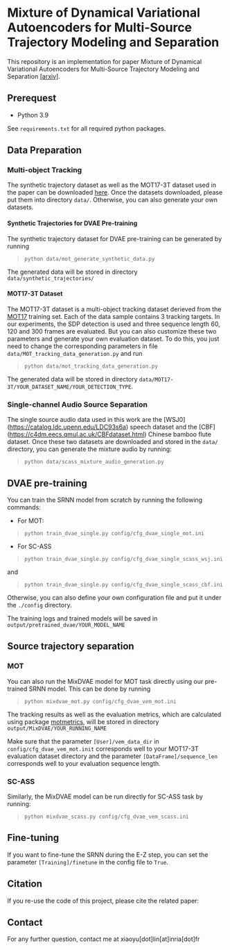 # Mixture of Dynamical Variational Autoencoders for Multi-Source Trajectory Modeling and Separation
This repository is an implementation for paper Mixture of Dynamical Variational Autoencoders for Multi-Source Trajectory Modeling and Separation [[arxiv]](https://openreview.net/forum?id=sbkZKBVC31).
## Prerequest
- Python 3.9
  
See `requirements.txt` for all required python packages.
## Data Preparation
### Multi-object Tracking
The synthetic trajectory dataset as well as the MOT17-3T dataset used in the paper can be downloaded [here](https://zenodo.org/record/6223302#.YhTZiBso85l). Once the datasets downloaded, please put them into directory `data/`. Otherwise, you can also generate your own datasets.
#### Synthetic Trajectories for DVAE Pre-training
The synthetic trajectory dataset for DVAE pre-training can be generated by running

> `python data/mot_generate_synthetic_data.py`

The generated data will be stored in directory `data/synthetic_trajectories/`

#### MOT17-3T Dataset
The MOT17-3T dataset is a multi-object tracking dataset derieved from the [MOT17](https://motchallenge.net/data/MOT17/) training set. Each of the data sample contains 3 tracking targets. In our experiments, the SDP detection is used and three sequence length 60, 120 and 300 frames are evaluated. But you can also customize these two parameters and generate your own evaluation dataset. To do this, you just need to change the corresponding parameters in file `data/MOT_tracking_data_generation.py` and run

> `python data/mot_tracking_data_generation.py`

The generated data will be stored in directory `data/MOT17-3T/YOUR_DATASET_NAME/YOUR_DETECTION_TYPE`.

### Single-channel Audio Source Separation
The single source audio data used in this work are the [WSJ0] (https://catalog.ldc.upenn.edu/LDC93s6a) speech dataset and the [CBF] (https://c4dm.eecs.qmul.ac.uk/CBFdataset.html) Chinese bamboo flute dataset. Once these two datasets are downloaded and stored in the `data/` directory, you can generate the mixture audio by running:

> `python data/scass_mixture_audio_generation.py`

## DVAE pre-training
You can train the SRNN model from scratch by running the following commands:
- For MOT:

> `python train_dvae_single.py config/cfg_dvae_single_mot.ini`

- For SC-ASS

> `python train_dvae_single.py config/cfg_dvae_single_scass_wsj.ini`

and
> `python train_dvae_single.py config/cfg_dvae_single_scass_cbf.ini`

Otherwise, you can also define your own configuration file and put it under the `./config` directory.

The training logs and trained models will be saved in `output/pretrained_dvae/YOUR_MODEL_NAME`

## Source trajectory separation
### MOT
You can also run the MixDVAE model for MOT task directly using our pre-trained SRNN model. This can be done by running

> `python mixdvae_mot.py config/cfg_dvae_vem_mot.ini`

The tracking results as well as the evaluation metrics, which are calculated using package [motmetrics](https://github.com/cheind/py-motmetrics), will be stored in directory `output/MixDVAE/YOUR_RUNNING_NAME`

Make sure that the parameter `[User]/vem_data_dir` in `config/cfg_dvae_vem_mot.init` corresponds well to your MOT17-3T evaluation dataset directory and the parameter `[DataFrame]/sequence_len` corresponds well to your evaluation sequence length.
### SC-ASS
Similarly, the MixDVAE model can be run directly for SC-ASS task by running:

> `python mixdvae_scass.py config/cfg_dvae_vem_scass.ini`

## Fine-tuning
If you want to fine-tune the SRNN during the E-Z step, you can set the parameter `[Training]/finetune` in the config file to `True`.

## Citation
If you re-use the code of this project, please cite the related paper:

## Contact
For any further question, contact me at xiaoyu[dot]lin[at]inria[dot]fr